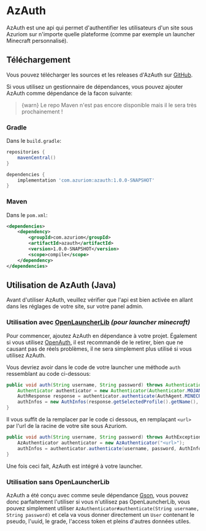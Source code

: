# AzAuth

AzAuth est une api qui permet d'authentifier les utilisateurs d'un site sous Azuriom sur n'importe quelle plateforme
(comme par exemple un launcher Minecraft personnalisé).

## Téléchargement

Vous pouvez télécharger les sources et les releases d'AzAuth sur
[GitHub](https://github.com/Azuriom/AzAuth/releases).

Si vous utilisez un gestionnaire de dépendances, vous pouvez ajouter AzAuth comme
dépendance de la facon suivante:

> {warn} Le repo Maven n'est pas encore disponible mais il le sera très prochainement !

### Gradle

Dans le `build.gradle`:
```groovy
repositories {
    mavenCentral()
}
```
```groovy
dependencies {
    implementation 'com.azuriom:azauth:1.0.0-SNAPSHOT'
}
```

### Maven

Dans le `pom.xml`:
```xml
<dependencies>
    <dependency>
        <groupId>com.azuriom</groupId>
        <artifactId>azauth</artifactId>
        <version>1.0.0-SNAPSHOT</version>
        <scope>compile</scope>
    </dependency>
</dependencies>
```

## Utilisation de AzAuth (Java)

Avant d'utiliser AzAuth, veuillez vérifier que l'api est bien activée en allant
dans les réglages de votre site, sur votre panel admin.

### Utilisation avec [OpenLauncherLib](https://github.com/Litarvan/OpenLauncherLib/) _(pour launcher minecraft)_

Pour commencer, ajoutez AzAuth en dépendance à votre projet.
Également si vous utilisez [OpenAuth](https://github.com/Litarvan/OpenAuth/), il est recommandé de le retirer,
bien que ne causant pas de réels problèmes, il ne sera simplement plus utilisé si vous utilisez AzAuth.

Vous devriez avoir dans le code de votre launcher une méthode `auth` ressemblant au code ci-dessous:
```java
public void auth(String username, String password) throws AuthenticationException {
    Authenticator authenticator = new Authenticator(Authenticator.MOJANG_AUTH_URL, AuthPoints.NORMAL_AUTH_POINTS);
    AuthResponse response = authenticator.authenticate(AuthAgent.MINECRAFT, username, password, "");
    authInfos = new AuthInfos(response.getSelectedProfile().getName(), response.getAccessToken(), response.getSelectedProfile().getId());
}
```
Il vous suffit de la remplacer par le code ci dessous, en remplaçant `<url>` par l'url de la racine de votre site sous Azuriom.
```java
public void auth(String username, String password) throws AuthException, IOException {
    AzAuthenticator authenticator = new AzAuthenticator("<url>");
    authInfos = authenticator.authenticate(username, password, AuthInfos.class);
}
```
Une fois ceci fait, AzAuth est intégré à votre launcher.

### Utilisation sans OpenLauncherLib

AzAuth a été conçu avec comme seule dépendance [Gson](https://github.com/google/gson), vous pouvez donc parfaitement l'utiliser si vous n'utilisez pas
OpenLauncherLib, vous pouvez simplement utiliser `AzAuthenticator#authenticate(String username, String password)` et cela va
vous donner directement un `User` contenant le pseudo, l'uuid, le grade, l'access token et pleins d'autres données utiles.
